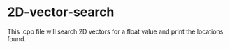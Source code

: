 # 2D-vector-search

This .cpp file will search 2D vectors for a float value and print the locations found.
